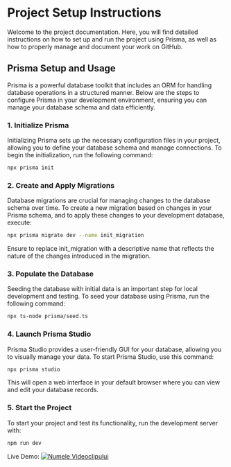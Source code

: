 # Project Setup Instructions

Welcome to the project documentation. Here, you will find detailed instructions on how to set up and run the project using Prisma, as well as how to properly manage and document your work on GitHub.

## Prisma Setup and Usage

Prisma is a powerful database toolkit that includes an ORM for handling database operations in a structured manner. Below are the steps to configure Prisma in your development environment, ensuring you can manage your database schema and data efficiently.

### 1. Initialize Prisma

Initializing Prisma sets up the necessary configuration files in your project, allowing you to define your database schema and manage connections. To begin the initialization, run the following command:

```bash
npx prisma init
```

### 2. Create and Apply Migrations

Database migrations are crucial for managing changes to the database schema over time. To create a new migration based on changes in your Prisma schema, and to apply these changes to your development database, execute:

```bash
npx prisma migrate dev --name init_migration
```
Ensure to replace init_migration with a descriptive name that reflects the nature of the changes introduced in the migration.

### 3. Populate the Database

Seeding the database with initial data is an important step for local development and testing. To seed your database using Prisma, run the following command:

```bash
npx ts-node prisma/seed.ts
```

### 4. Launch Prisma Studio

Prisma Studio provides a user-friendly GUI for your database, allowing you to visually manage your data. To start Prisma Studio, use this command:

```bash
npx prisma studio
```
This will open a web interface in your default browser where you can view and edit your database records.

### 5. Start the Project

To start your project and test its functionality, run the development server with:

```bash
npm run dev
```

Live Demo:
[![Numele Videoclipului]()](https://youtu.be/09vukVdpr6Y)


